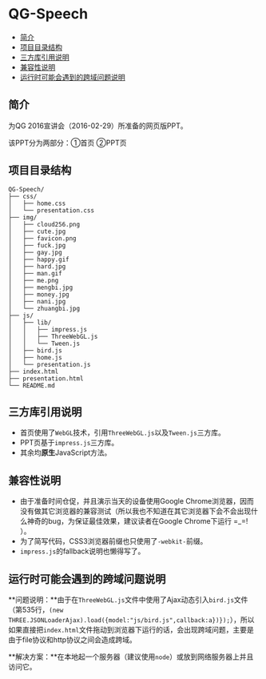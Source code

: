 # QG-Speech

* [简介](#简介)
* [项目目录结构](#项目目录结构)
* [三方库引用说明](#三方库引用说明)
* [兼容性说明](#兼容性说明)
* [运行时可能会遇到的跨域问题说明](#运行时可能会遇到的跨域问题说明)

## 简介

为QG 2016宣讲会（2016-02-29）所准备的网页版PPT。

该PPT分为两部分：①首页 ②PPT页

## 项目目录结构

```
QG-Speech/
├── css/
│   ├── home.css
│   └── presentation.css
├── img/
│   ├── cloud256.png
│   ├── cute.jpg
│   ├── favicon.png
│   ├── fuck.jpg
│   ├── gay.jpg
│   ├── happy.gif
│   ├── hard.jpg
│   ├── man.gif
│   ├── me.png
│   ├── mengbi.jpg
│   ├── money.jpg
│   ├── nani.jpg
│   └── zhuangbi.jpg
├── js/
│   ├── lib/
│   │   ├── impress.js
│   │   ├── ThreeWebGL.js
│   │   └── Tween.js
│   ├── bird.js
│   ├── home.js
│   └── presentation.js
├── index.html
├── presentation.html
└── README.md
```

## 三方库引用说明

* 首页使用了`WebGL`技术，引用`ThreeWebGL.js`以及`Tween.js`三方库。
* PPT页基于`impress.js`三方库。
* 其余均**原生**JavaScript方法。

## 兼容性说明

* 由于准备时间仓促，并且演示当天的设备使用Google Chrome浏览器，因而没有做其它浏览器的兼容测试（所以我也不知道在其它浏览器下会不会出现什么神奇的bug，为保证最佳效果，建议读者在Google Chrome下运行 =_=! ）。
* 为了简写代码，CSS3浏览器前缀也只使用了`-webkit-`前缀。
* `impress.js`的fallback说明也懒得写了。

## 运行时可能会遇到的跨域问题说明

**问题说明：**由于在`ThreeWebGL.js`文件中使用了Ajax动态引入`bird.js`文件（第535行，`(new THREE.JSONLoaderAjax).load({model:"js/bird.js",callback:a})});`），所以如果直接把`index.html`文件拖动到浏览器下运行的话，会出现跨域问题，主要是由于file协议和http协议之间会造成跨域。

**解决方案：**在本地起一个服务器（建议使用`node`）或放到网络服务器上并且访问它。